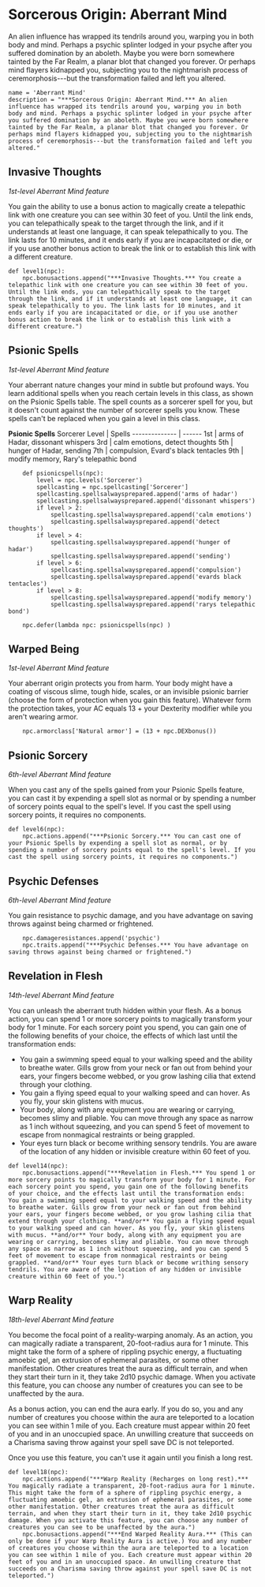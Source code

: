 # Sorcerous Origin: Aberrant Mind
An alien influence has wrapped its tendrils around you, warping you in both body and mind. Perhaps a psychic splinter lodged in your psyche after you suffered domination by an aboleth. Maybe you were born somewhere tainted by the Far Realm, a planar blot that changed you forever. Or perhaps mind flayers kidnapped you, subjecting you to the nightmarish process of ceremorphosis---but the transformation failed and left you altered.

```
name = 'Aberrant Mind'
description = "***Sorcerous Origin: Aberrant Mind.*** An alien influence has wrapped its tendrils around you, warping you in both body and mind. Perhaps a psychic splinter lodged in your psyche after you suffered domination by an aboleth. Maybe you were born somewhere tainted by the Far Realm, a planar blot that changed you forever. Or perhaps mind flayers kidnapped you, subjecting you to the nightmarish process of ceremorphosis---but the transformation failed and left you altered."
```

## Invasive Thoughts
*1st-level Aberrant Mind feature*

You gain the ability to use a bonus action to magically create a telepathic link with one creature you can see within 30 feet of you. Until the link ends, you can telepathically speak to the target through the link, and if it understands at least one language, it can speak telepathically to you. The link lasts for 10 minutes, and it ends early if you are incapacitated or die, or if you use another bonus action to break the link or to establish this link with a different creature.

```
def level1(npc):
    npc.bonusactions.append("***Invasive Thoughts.*** You create a telepathic link with one creature you can see within 30 feet of you. Until the link ends, you can telepathically speak to the target through the link, and if it understands at least one language, it can speak telepathically to you. The link lasts for 10 minutes, and it ends early if you are incapacitated or die, or if you use another bonus action to break the link or to establish this link with a different creature.")
```

## Psionic Spells
*1st-level Aberrant Mind feature*

Your aberrant nature changes your mind in subtle but profound ways. You learn additional spells when you reach certain levels in this class, as shown on the Psionic Spells table. The spell counts as a sorcerer spell for you, but it doesn't count against the number of sorcerer spells you know. These spells can't be replaced when you gain a level in this class.

**Psionic Spells**
Sorcerer Level | Spells 
-------------- | ------
1st | arms of Hadar, dissonant whispers
3rd | calm emotions, detect thoughts
5th | hunger of Hadar, sending
7th | compulsion, Evard's black tentacles
9th | modify memory, Rary's telepathic bond

```
    def psionicspells(npc):
        level = npc.levels('Sorcerer')
        spellcasting = npc.spellcasting['Sorcerer']
        spellcasting.spellsalwaysprepared.append('arms of hadar')
        spellcasting.spellsalwaysprepared.append('dissonant whispers')
        if level > 2:
            spellcasting.spellsalwaysprepared.append('calm emotions')
            spellcasting.spellsalwaysprepared.append('detect thoughts')
        if level > 4:
            spellcasting.spellsalwaysprepared.append('hunger of hadar')
            spellcasting.spellsalwaysprepared.append('sending')
        if level > 6:
            spellcasting.spellsalwaysprepared.append('compulsion')
            spellcasting.spellsalwaysprepared.append('evards black tentacles')
        if level > 8:
            spellcasting.spellsalwaysprepared.append('modify memory')
            spellcasting.spellsalwaysprepared.append('rarys telepathic bond')

    npc.defer(lambda npc: psionicspells(npc) )
```

## Warped Being
*1st-level Aberrant Mind feature*

Your aberrant origin protects you from harm. Your body might have a coating of viscous slime, tough hide, scales, or an invisible psionic barrier (choose the form of protection when you gain this feature). Whatever form the protection takes, your AC equals 13 + your Dexterity modifier while you aren't wearing armor.

```
    npc.armorclass['Natural armor'] = (13 + npc.DEXbonus())
```

## Psionic Sorcery
*6th-level Aberrant Mind feature*

When you cast any of the spells gained from your Psionic Spells feature, you can cast it by expending a spell slot as normal or by spending a number of sorcery points equal to the spell's level. If you cast the spell using sorcery points, it requires no components.

```
def level6(npc):
    npc.actions.append("***Psionic Sorcery.*** You can cast one of your Psionic Spells by expending a spell slot as normal, or by spending a number of sorcery points equal to the spell's level. If you cast the spell using sorcery points, it requires no components.")
```

## Psychic Defenses
*6th-level Aberrant Mind feature*

You gain resistance to psychic damage, and you have advantage on saving throws against being charmed or frightened.

```
    npc.damageresistances.append('psychic')
    npc.traits.append("***Psychic Defenses.*** You have advantage on saving throws against being charmed or frightened.")
```

## Revelation in Flesh
*14th-level Aberrant Mind feature*

You can unleash the aberrant truth hidden within your flesh. As a bonus action, you can spend 1 or more sorcery points to magically transform your body for 1 minute. For each sorcery point you spend, you can gain one of the following benefits of your choice, the effects of which last until the transformation ends:

* You gain a swimming speed equal to your walking speed and the ability to breathe water. Gills grow from your neck or fan out from behind your ears, your fingers become webbed, or you grow lashing cilia that extend through your clothing.
* You gain a flying speed equal to your walking speed and can hover. As you fly, your skin glistens with mucus.
* Your body, along with any equipment you are wearing or carrying, becomes slimy and pliable. You can move through any space as narrow as 1 inch without squeezing, and you can spend 5 feet of movement to escape from nonmagical restraints or being grappled.
* Your eyes turn black or become writhing sensory tendrils. You are aware of the location of any hidden or invisible creature within 60 feet of you.

```
def level14(npc):
    npc.bonusactions.append("***Revelation in Flesh.*** You spend 1 or more sorcery points to magically transform your body for 1 minute. For each sorcery point you spend, you gain one of the following benefits of your choice, and the effects last until the transformation ends: You gain a swimming speed equal to your walking speed and the ability to breathe water. Gills grow from your neck or fan out from behind your ears, your fingers become webbed, or you grow lashing cilia that extend through your clothing. **and/or** You gain a flying speed equal to your walking speed and can hover. As you fly, your skin glistens with mucus. **and/or** Your body, along with any equipment you are wearing or carrying, becomes slimy and pliable. You can move through any space as narrow as 1 inch without squeezing, and you can spend 5 feet of movement to escape from nonmagical restraints or being grappled. **and/or** Your eyes turn black or become writhing sensory tendrils. You are aware of the location of any hidden or invisible creature within 60 feet of you.")
```

## Warp Reality
*18th-level Aberrant Mind feature*

You become the focal point of a reality-warping anomaly. As an action, you can magically radiate a transparent, 20-foot-radius aura for 1 minute. This might take the form of a sphere of rippling psychic energy, a fluctuating amoebic gel, an extrusion of ephemeral parasites, or some other manifestation. Other creatures treat the aura as difficult terrain, and when they start their turn in it, they take 2d10 psychic damage. When you activate this feature, you can choose any number of creatures you can see to be unaffected by the aura.

As a bonus action, you can end the aura early. If you do so, you and any number of creatures you choose within the aura are teleported to a location you can see within 1 mile of you. Each creature must appear within 20 feet of you and in an unoccupied space. An unwilling creature that succeeds on a Charisma saving throw against your spell save DC is not teleported.

Once you use this feature, you can't use it again until you finish a long rest.

```
def level18(npc):
    npc.actions.append("***Warp Reality (Recharges on long rest).*** You magically radiate a transparent, 20-foot-radius aura for 1 minute. This might take the form of a sphere of rippling psychic energy, a fluctuating amoebic gel, an extrusion of ephemeral parasites, or some other manifestation. Other creatures treat the aura as difficult terrain, and when they start their turn in it, they take 2d10 psychic damage. When you activate this feature, you can choose any number of creatures you can see to be unaffected by the aura.")
    npc.bonusactions.append("***End Warped Reality Aura.*** (This can only be done if your Warp Reality Aura is active.) You and any number of creatures you choose within the aura are teleported to a location you can see within 1 mile of you. Each creature must appear within 20 feet of you and in an unoccupied space. An unwilling creature that succeeds on a Charisma saving throw against your spell save DC is not teleported.")
```
